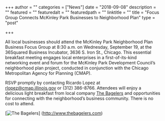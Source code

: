 +++
author = ""
categories = ["News"]
date = "2018-09-08"
description = ""
featured = ""
featuredalt = ""
featuredpath = ""
linktitle = ""
title = "Focus Group Connects McKinley Park Businesses to Neighborhood Plan"
type = "post"

+++ 

All local businesses should attend the McKinley Park Neighborhood Plan Business Focus Group at 8:30 a.m. on 
Wednesday, September 19, 
at the 36Squared Business Incubator, 
3636 S. Iron St., Chicago. 
This essential breakfast meeting engages local enterprises in a first-of-its-kind networking event and forum for the McKinley Park Development Council’s neighborhood plan project, conducted in conjunction with the Chicago Metropolitan Agency for Planning (CMAP).

RSVP promptly by contacting Ricardo Lopez at  
<a href="mailto:rlopez@cmap.illinois.gov?Subject=McKinleyParkRSVP" target="_top">rlopez@cmap.illinois.gov</a></strong> 
or (312) 386-8766. Attendees will enjoy a delicious light breakfast from local company [The Bagelers](http://www.thebagelers.com) and opportunities for connecting with the neighborhood’s business community. There is no cost to attend.

[![The Bagelers](/images/events/bagelersLogo.png)]
(http://www.thebagelers.com)

 




